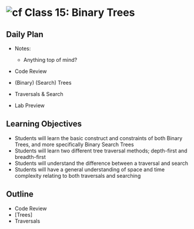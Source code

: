 # ![cf](http://i.imgur.com/7v5ASc8.png) Class 15: Binary Trees

## Daily Plan
- Notes:
    - Anything top of mind?
    
- Code Review
- (Binary) (Search) Trees
- Traversals & Search
- Lab Preview


## Learning Objectives
- Students will learn the basic construct and constraints of both Binary Trees, and more specifically Binary Search Trees
- Students will learn two different tree traversal methods; depth-first and breadth-first
- Students will understand the difference between a traversal and search
- Students will have a general understanding of space and time complexity relating to both traversals and searching

## Outline

- Code Review
- [Trees]
- Traversals

<!-- links -->
[Binary Trees]: ./notes/trees.md

